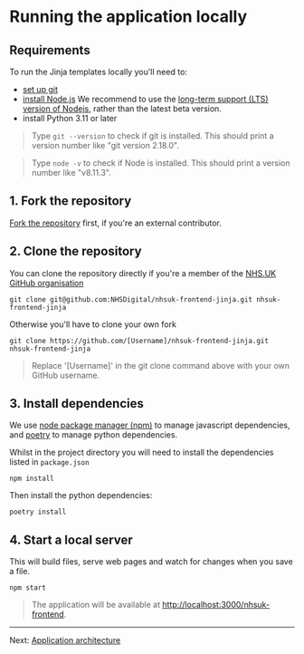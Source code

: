# Running the application locally

## Requirements

To run the Jinja templates locally you'll need to:

- [set up git](https://help.github.com/articles/set-up-git/)
- [install Node.js](https://nodejs.org/en/)
  We recommend to use the [long-term support (LTS) version of Nodejs](https://nodejs.org/en/download/), rather than the latest beta version.
- install Python 3.11 or later

> Type `git --version` to check if git is installed. This should print a version number like "git version 2.18.0".

> Type `node -v` to check if Node is installed. This should print a version number like "v8.11.3".

## 1. Fork the repository

[Fork the repository](https://help.github.com/articles/fork-a-repo/) first, if you're an external contributor.

## 2. Clone the repository

You can clone the repository directly if you're a member of the [NHS.UK GitHub organisation](https://github.com/nhsuk/)

```
git clone git@github.com:NHSDigital/nhsuk-frontend-jinja.git nhsuk-frontend-jinja
```

Otherwise you'll have to clone your own fork

```
git clone https://github.com/[Username]/nhsuk-frontend-jinja.git nhsuk-frontend-jinja
```

> Replace '[Username]' in the git clone command above with your own GitHub username.

## 3. Install dependencies

We use [node package manager (npm)](https://docs.npmjs.com/getting-started/what-is-npm) to manage javascript dependencies,
and [poetry](https://python-poetry.org/docs/) to manage python dependencies.

Whilst in the project directory you will need to install the dependencies listed in `package.json`

```
npm install
```

Then install the python dependencies:

```
poetry install
```

## 4. Start a local server

This will build files, serve web pages and watch for changes when you save a file.

```
npm start
```

> The application will be available at [http://localhost:3000/nhsuk-frontend](http://localhost:3000/nhsuk-frontend).

---

Next: [Application architecture](application-architecture.md)

